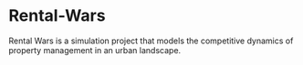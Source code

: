 # Rental-Wars
Rental Wars is a simulation project that models the competitive dynamics of property management in an urban landscape.
